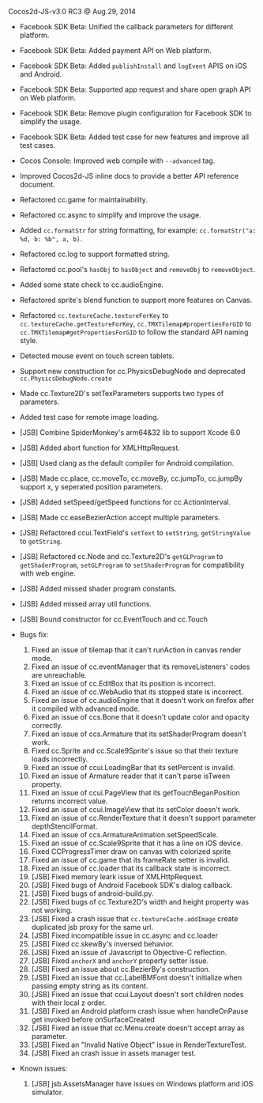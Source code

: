 Cocos2d-JS-v3.0 RC3 @ Aug.29, 2014

* Facebook SDK Beta: Unified the callback parameters for different platform.
* Facebook SDK Beta: Added payment API on Web platform.
* Facebook SDK Beta: Added `publishInstall` and `logEvent` APIS on iOS and Android.
* Facebook SDK Beta: Supported app request and share open graph API on Web platform.
* Facebook SDK Beta: Remove plugin configuration for Facebook SDK to simplify the usage.
* Facebook SDK Beta: Added test case for new features and improve all test cases.
* Cocos Console: Improved web compile with `--advanced` tag.
* Improved Cocos2d-JS inline docs to provide a better API reference document.
* Refactored cc.game for maintainability. 
* Refactored cc.async to simplify and improve the usage.
* Added `cc.formatStr` for string formatting, for example: `cc.formatStr("a: %d, b: %b", a, b)`.
* Refactored cc.log to support formatted string.
* Refactored cc.pool's `hasObj` to `hasObject` and `removeObj` to `removeObject`.
* Added some state check to cc.audioEngine.
* Refactored sprite's blend function to support more features on Canvas.  
* Refactored `cc.textureCache.textureForKey` to `cc.textureCache.getTextureForKey`, `cc.TMXTilemap#propertiesForGID` to `cc.TMXTilemap#getPropertiesForGID` to follow the standard API naming style.
* Detected mouse event on touch screen tablets.
* Support new construction for cc.PhysicsDebugNode and deprecated `cc.PhysicsDebugNode.create`
* Made cc.Texture2D's setTexParameters supports two types of parameters. 
* Added test case for remote image loading.
* [JSB] Combine SpiderMonkey's arm64&32 lib to support Xcode 6.0 
* [JSB] Added abort function for XMLHttpRequest.
* [JSB] Used clang as the default compiler for Android compilation.
* [JSB] Made cc.place, cc.moveTo, cc.moveBy, cc.jumpTo, cc.jumpBy support x, y seperated position parameters.
* [JSB] Added setSpeed/getSpeed functions for cc.ActionInterval.
* [JSB] Made cc.easeBezierAction accept multiple parameters.
* [JSB] Refactored ccui.TextField's `setText` to `setString`, `getStringValue` to `getString`.
* [JSB] Refactored cc.Node and cc.Texture2D's `getGLProgram` to `getShaderProgram`, `setGLProgram` to `setShaderProgram` for compatibility with web engine.
* [JSB] Added missed shader program constants.
* [JSB] Added missed array util functions.
* [JSB] Bound constructor for cc.EventTouch and cc.Touch

* Bugs fix:
    1. Fixed an issue of tilemap that it can't runAction in canvas render mode.
	2. Fixed an issue of cc.eventManager that its removeListeners' codes are unreachable.
	3. Fixed an issue of cc.EditBox that its position is incorrect.
    4. Fixed an issue of cc.WebAudio that its stopped state is incorrect. 
    5. Fixed an issue of cc.audioEngine that it doesn't work on firefox after it compiled with advanced mode.
    6. Fixed an issue of ccs.Bone that it doesn't update color and opacity correctly.  
    7. Fixed an issue of ccs.Armature that its setShaderProgram doesn't work.
    8. Fixed cc.Sprite and cc.Scale9Sprite's issue so that their texture loads incorrectly.
    9. Fixed an issue of ccui.LoadingBar that its setPercent is invalid.
    10. Fixed an issue of Armature reader that it can't parse isTween property.
    11. Fixed an issue of ccui.PageView that its getTouchBeganPosition returns incorrect value. 
    12. Fixed an issue of ccui.ImageView that its setColor doesn't work. 
    13. Fixed an issue of cc.RenderTexture that it doesn't support parameter depthStencilFormat.
    14. Fixed an issue of ccs.ArmatureAnimation.setSpeedScale. 
    15. Fixed an issue of cc.Scale9Sprite that it has a line on iOS device.  
    16. Fixed CCProgressTimer draw on canvas with colorized sprite
    17. Fixed an issue of cc.game that its frameRate setter is invalid.
    18. Fixed an issue of cc.loader that its callback state is incorrect. 
    19. [JSB] Fixed memory leark issue of XMLHttpRequest.
    20. [JSB] Fixed bugs of Android Facebook SDK's dialog callback.
    21. [JSB] Fixed bugs of android-build.py.
    22. [JSB] Fixed bugs of cc.Texture2D's width and height property was not working.
    23. [JSB] Fixed a crash issue that `cc.textureCache.addImage` create duplicated jsb proxy for the same url.
    24. [JSB] Fixed incompatible issue in cc.async and cc.loader
    25. [JSB] Fixed cc.skewBy's inversed behavior.
    26. [JSB] Fixed an issue of Javascript to Objective-C reflection.
    27. [JSB] Fixed `anchorX` and `anchorY` property setter issue.
    28. [JSB] Fixed an issue about cc.BezierBy's construction.
    29. [JSB] Fixed an issue that cc.LabelBMFont doesn't initialize when passing empty string as its content.
    30. [JSB] Fixed an issue that ccui.Layout doesn't sort children nodes with their local z order.
    31. [JSB] Fixed an Android platform crash issue when handleOnPause get invoked before onSurfaceCreated
    32. [JSB] Fixed an issue that cc.Menu.create doesn't accept array as parameter.
    33. [JSB] Fixed an "Invalid Native Object" issue in RenderTextureTest.
    34. [JSB] Fixed an crash issue in assets manager test.

* Known issues:
    1. [JSB] jsb.AssetsManager have issues on Windows platform and iOS simulator.
